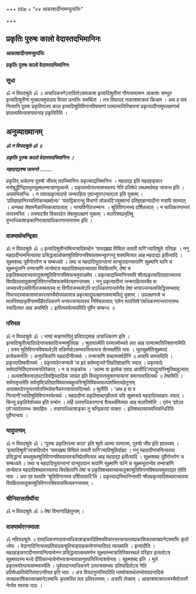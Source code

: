 +++
title = "०४ आकाशादीनामप्युत्पत्तिः"

+++


## प्रकृतिः पुरुषः कालो वेदास्तदभिमानिनः

**आकाशादीनामप्युत्पत्तिः**

**प्रकृतिः पुरुषः कालो वेदास्तदभिमानिनः**

### **सुधा**

ॐ न वियदश्रुतेः ॐ ॥ अत्राधिकरणेऽनादिर्वाऽयमाकाश इत्यादिश्रुतीनां गौणत्वमात्मन आकाशः सम्भूत इत्यादिश्रुतीनां मुख्यत्वमुपादाय वियत उत्पत्तिः समर्थिता । तत्र वियत्पदं नाकाशमात्रपरं किन्नाम । अथ ह वाव नित्यानि पुरुषः प्रकृतिरात्मा काल इत्यादिश्रुतिविगानविषयाणां परमात्मातिरिक्तानां प्रकृत्यादीनामुपलक्षणार्थं ज्ञातव्यमित्याशयवानाह प्रकृतिरिति ।

## **अनुव्याख्यानम्**

***ॐ न वियदश्रुतेः ॐ ॥***

***प्रकृतिः पुरुषः कालो वेदास्तदभिमानिनः ।***

***महदाद्याश्च जायन्ते .......***

प्रकृतिर् अचेतना पुरुषो जीवस् तदभिमानिनः प्रकृत्याद्यभिमानिनः । महदाद्या इति महदहङ्कार मनोबुद्धीन्द्रियभूतसूक्ष्मतन्मात्राण्युच्यन्ते । प्रकृतस्योत्पत्त्यसम्भवस्य नेति प्रतिषेधे लब्धमर्थमाह जायन्त इति । अयमभिसन्धिः । न तावत्प्रकृत्यादयो जन्मरहिता एवाभ्युपग(म्यत)ता इति युक्तम् । ‘प्रतिज्ञाहानिरव्यतिरेकाच्छब्देभ्यः’ ‘यावद्विकारन्तु विभागो लोकवदि’त्युक्तानां प्रतिज्ञाहान्यादीना मत्रापि साम्यात् । अन्यथा तेषामनैकान्तिकत्वापातात् । नाप्यविगीतजन्मानः । श्रुतिविगानस्य दर्शितत्वात् । न चाधिकरणान्तरं तत्परमस्ति । तस्मादत्रैव वियत्पदेन तेषामुपलक्षणं युक्तम् । मातरिश्वप्रभृतिषु पुनरधिकाशङ्कानिरासायाधिकरणान्तरारम्भ इति ।

### **वाक्यार्थचन्द्रिका**

ॐ न वियदश्रुतेः ॐ ॥ इत्यादिश्रुतीनामित्यत्रादिशब्देन ‘यावद्ब्रह्म विष्ठितं तावती वागि’त्यादिश्रुतेः परिग्रहः । ननु महदादीनामनित्यतया प्रसिद्धत्वान्नोक्तश्रुतिविगानविषयत्वमभ्युपगन्तुं शक्यमित्यत आह महदाद्या इतीत्यादि । सूक्ष्मशब्दः पूर्वेणोत्तरेण च सम्बध्यते । तथा च महदादिभूतान्तानां यान्युपादानरूपाणि सूक्ष्माणि यानि च सूक्ष्मभूतानि तन्मात्राणि तान्येवात्र महदादिशब्दवाच्यतया विवक्षितानि, तेषां च प्रकृतिशब्दवाच्यत्वादुक्तश्रुतिविगानविषयत्वमुपपन्नमेव । प्रकृत्याद्यभिमानिनामपि श्रौतप्रकृत्यादिपदवाच्यतया विवक्षितत्वादुक्तश्रुतिविगानविषयत्वमेवेत्यवगन्तव्यम् । ननु प्रकृत्यादीनां जन्मराहित्यस्यैव वा जन्मवत्त्वेऽप्यविगीतजन्मत्वस्य वा विगीतजन्मत्वेऽपि वाऽधिकरणान्तरेणैव तेषां भगवज्जन्यत्वसिद्धिसम्भवाद् वियत्पदस्याकाशमात्रपरत्वस्यैवोपपन्नत्वान्न प्रकृत्याद्युपलक्षणत्वमाश्रयितुं युक्तम् । उपलक्षणत्वे च मातरिश्वप्रभृतीनामपीहैवाधिकरणे भगवज्जन्यत्वस्य निश्चितत्वात् ‘एतेन मातरिश्वे’त्यधिकरणान्तरानारम्भः स्यादित्यत आह अयमिति । इतीत्यस्येत्ययमिति पूर्वेण सम्बन्धः ॥

### **परिमल**

ॐ न वियदश्रुतेः ॐ । भाष्यं सङ्गमयितुं प्रतिपाद्यमाह अत्राधिकरण इति । इत्यादिश्रुतीत्यादिपदेनाव्यक्तादिजन्मश्रुतिग्रहः । श्रुतावात्मेति परमात्मोच्यते अत आह परमात्मातिरिक्तानामिति । तस्य श्रुतिविगानविषयत्वेऽपि तन्निर्णयोऽसम्भवस्त्वित्यत्र सेत्स्यतीति भावः । भूतसूक्ष्मेतिसूक्ष्मपदं प्रत्येकमन्वेति । अनुपचितानि महदादीनीत्यर्थः । तन्मात्राणि शब्दस्पर्शादीनि ॥ अत्रापि साम्यादिति । प्रकृत्यादिष्वपीत्यर्थः । प्रकृत्यादेरजन्यत्वे ‘स इदं सर्वमसृजते’तिप्रतिज्ञाहानिः स्यात् । प्रकृत्यादेः सर्वपदनिर्दिष्टवस्त्वनतिरेकात् । न च सङ्कोचः । ‘आत्मा वा इदमेक एवाग्र आसीदि’त्याद्युत्पत्तिश्रुतिबाहुल्यात् । अल्पशक्तित्वाद्घटादिवद्वियदादिकं जायत इति वियदुत्पत्तावुक्तन्यायानां समानत्वादित्यर्थः ॥ तेषामिति । सर्वमसृजतेति सर्वसृष्टिप्रतिज्ञाविषयत्वबहूत्पत्तिश्रुतिविषयत्वाल्पशक्तित्वहेतूनाम् अव्यक्तादेरनुत्पत्तावेतस्मिन्नेवानैकान्त्यापातादित्यर्थः ॥ श्रुतीति । ‘अथ ह वा व नित्यानी’त्यादिश्रुतिविगानस्येत्यर्थः । महदादीनां प्रकृतिशब्दगृहीतत्वं यदि सूक्ष्मरूपे महदादिव्यवहारः स्यात् । किन्तु प्रकृतिरेवोच्यत इति ग्रन्थेन । तर्हि उत्तराधिकरणानां वैय्यर्थ्यमित्यत आह मातरिश्वेति । एतेन ‘ज्ञोऽत एवे’त्यादेरारम्भः समाहितः । तत्राप्यधिकाशङ्का तु चन्द्रिकायां व्यक्ता । इतिशब्दस्यायमभिसन्धिरिति पूर्वेणान्वयः ।

### **यादुपत्यम्**

ॐ न वियदश्रुतेः ॐ । ‘पुरुषः प्रकृतिरात्मा काल’ इति श्रुतौ आत्मा परमात्मा, पुरुषो जीव इति ज्ञातव्यम् । ‘इत्यादिश्रुती’त्यत्रादिपदेन ‘यावद्ब्रद्म विष्ठितं तावती वागि’त्यादिश्रुतिर्ग्राह्या । ननु महदादीनामनित्यतया प्रसिद्धानां कथमुक्तश्रुतिविगानविषयत्वमत्राभिप्रेतमित्यत आह महदाद्या इतीत्यादि । सूक्ष्मशब्दः पूर्वेणोत्तरेण च सम्बध्यते । तथा च महदादिभूतान्तानां यान्युपादान रूपाणि सूक्ष्माणि यानि च सूक्ष्मभूतान्येव तन्मात्राणि तान्येवात्र महदादिशब्दवाच्यतया विवक्षितानि तेषां च प्रकृतिशब्दवाच्यत्वादुक्तश्रुतिविगानविषयत्वमुपपद्यत एवेति भावः । अत एव वक्ष्यति ‘श्रुतिविगानस्य दर्शितत्वादि’ति । प्रकृत्याद्यभिमानिनामपि श्रौतप्रकृत्यादिशब्दवाच्यतया विवक्षितत्वादुक्तश्रुतिविगानविषयत्वमित्यवगन्तव्यम् ।

### **श्रीनिवासतीर्थीया**

ॐ न वियदश्रुतेः ॐ ॥ तेषां विभागादिहेतूनाम् ।



### **वाक्यार्थरत्नमाला**

ॐ नवियदश्रुतेः ॥ एतदधिकरणादावभ्यधिकाशङ्कादिविषयविचारस्तत्रत्यतत्वप्रकाशिकाव्याख्यानेऽस्माभिः कृतो ध्येयः । वेदानादिनित्यत्वप्रतिपादकश्रुतिसङ्ग्राहकत्वेनाप्यादिपदं व्याख्याति । इत्यादीति । महदहङ्कारादीनामप्यनित्यत्वेनन प्रसिद्धत्वात्कथमनेन सूक्ष्मतन्मात्रातिरिक्तस्थले परिहार इत्यतोऽत्र सूक्ष्मपदस्य मध्ये दीपिकान्यायेनोभयत्रान्वयान्नानुपपत्तिरित्याशयेनाह । सूक्ष्मशब्द इति । मूले प्रकृतस्योत्पत्यसम्भवस्येति । पूर्वपादान्त्याधिकरणे उत्पत्यसम्भवः प्रतिपादितोऽत्र नेति प्रतिषेधप्रतियोगितयाऽन्वीयत इति भावः । अत्र वियदनुत्पत्तिमदिति भाष्योक्तार्थलाभोपपादनादिकं तत्वप्रकाशिकाव्याख्यानेऽस्माभिः कृतमस्ति ततः प्रतिपत्तव्यम् । अत्रापि लेख्यम् । आकाशमात्रपरत्वस्यैवोत्पत्तौ नेत्येव स्वरसः पाठः ।

